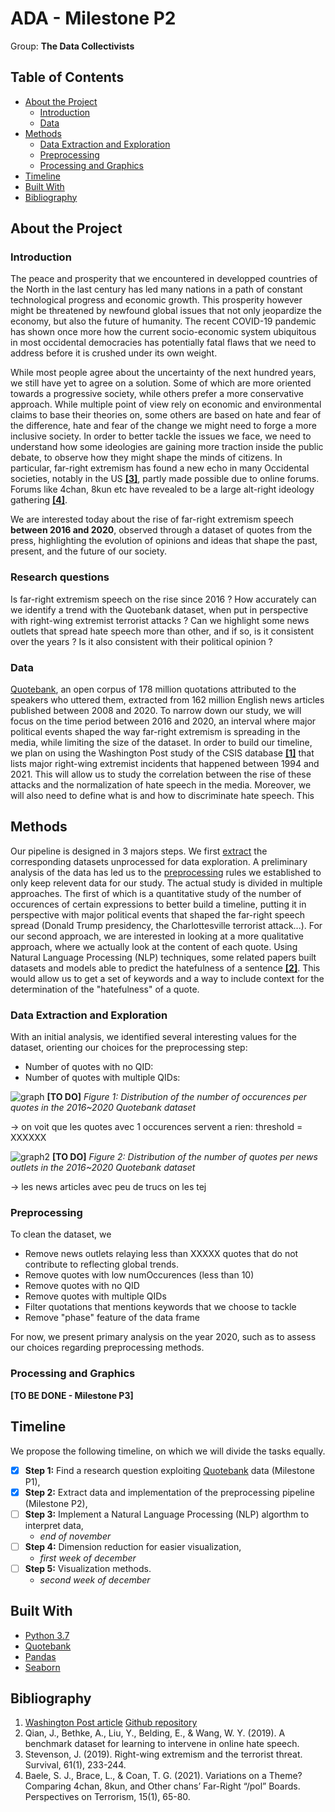 # ADA - Milestone P2
Group: **The Data Collectivists**

<!-- TABLE OF CONTENTS -->
## Table of Contents

* [About the Project](#about-the-project)
  * [Introduction](#Introduction)
  * [Data](#Data)
* [Methods](#methods)
  * [Data Extraction and Exploration](#data-extraction-and-exploration)
  * [Preprocessing](#preprocessing)
  * [Processing and Graphics](#processing-and-graphics)
* [Timeline](#timeline)
* [Built With](#built-with)
* [Bibliography](#bibliography)

<!-- ABOUT THE PROJECT -->
## About the Project

### Introduction

The peace and prosperity that we encountered in developped countries of the North in the last century has led many nations in a path of constant technological progress and economic growth. This prosperity however might be threatened by newfound global issues that not only jeopardize the economy, but also the future of humanity. The recent COVID-19 pandemic has shown once more how the current socio-economic system ubiquitous in most occidental democracies has potentially fatal flaws that we need to address before it is crushed under its own weight.

While most people agree about the uncertainty of the next hundred years, we still have yet to agree on a solution. Some of which are more oriented towards a progressive society, while others prefer a more conservative approach. While multiple point of view rely on economic and environmental claims to base their theories on, some others are based on hate and fear of the difference, hate and fear of the change we might need to forge a more inclusive society. In order to better tackle the issues we face, we need to understand how some ideologies are gaining more traction inside the public debate, to observe how they might shape the minds of citizens. In particular, far-right extremism has found a new echo in many Occidental societies, notably in the US **[[3]](#bibliography)**, partly made possible due to online forums. Forums like 4chan, 8kun etc have revealed to be a large alt-right ideology gathering **[[4]](#bibliography)**.

We are interested today about the rise of far-right extremism speech **between 2016 and 2020**, observed through a dataset of quotes from the press, highlighting the evolution of opinions and ideas that shape the past, present, and the future of our society.

### Research questions

Is far-right extremism speech on the rise since 2016 ? How accurately can we identify a trend with the Quotebank dataset, when put in perspective with right-wing extremist terrorist attacks ? Can we highlight some news outlets that spread hate speech more than other, and if so, is it consistent over the years ? Is it also consistent with their political opinion ? 

### Data

[Quotebank](https://zenodo.org/record/4277311#.YYqEUGXPxb8), an open corpus of 178 million quotations attributed to the speakers who uttered them, extracted from 162 million English news articles published between 2008 and 2020. To narrow down our study, we will focus on the time period between 2016 and 2020, an interval where major political events shaped the way far-right extremism is spreading in the media, while limiting the size of the dataset. 
In order to build our timeline, we plan on using the Washington Post study of the CSIS database **[[1]](#bibliography)** that lists major right-wing extremist incidents that happened between 1994 and 2021. This will allow us to study the correlation between the rise of these attacks and the normalization of hate speech in the media.
Moreover, we will also need to define what is and how to discriminate hate speech. This 


<!-- METHODS -->
## Methods

Our pipeline is designed in 3 majors steps. We first [extract](#data-extraction-and-exploration) the corresponding datasets unprocessed for data exploration. A preliminary analysis of the data has led us to the [preprocessing](#preprocessing) rules we established to only keep relevent data for our study.
The actual study is divided in multiple approaches. The first of which is a quantitative study of the number of occurences of certain expressions to better build a timeline, putting it in perspective with major political events that shaped the far-right speech spread (Donald Trump presidency, the Charlottesville terrorist attack...).
For our second approach, we are interested in looking at a more qualitative approach, where we actually look at the content of each quote. Using Natural Language Processing (NLP) techniques, some related papers built datasets and models able to predict the hatefulness of a sentence **[[2]](#bibliography)**. This would allow us to get a set of keywords and a way to include context for the determination of the "hatefulness" of a quote. 

### Data Extraction and Exploration

With an initial analysis, we identified several interesting values for the dataset, orienting our choices for the preprocessing step:

* Number of quotes with no QID:
* Number of quotes with multiple QIDs:

![graph](img/graph.jpg) **[TO DO]**
_Figure 1: Distribution of the number of occurences per quotes in the 2016~2020 Quotebank dataset_

-> on voit que les quotes avec 1 occurences servent a rien: threshold = XXXXXX

![graph2](img/graph2.jpg) **[TO DO]**
_Figure 2: Distribution of the number of quotes per news outlets in the 2016~2020 Quotebank dataset_

-> les news articles avec peu de trucs on les tej

### Preprocessing

To clean the dataset, we 

* Remove news outlets relaying less than XXXXX quotes that do not contribute to reflecting global trends.
* Remove quotes with low numOccurences (less than 10)
* Remove quotes with no QID
* Remove quotes with multiple QIDs
* Filter quotations that mentions keywords that we choose to tackle 
* Remove "phase" feature of the data frame

For now, we present primary analysis on the year 2020, such as to assess our choices regarding preprocessing methods.

### Processing and Graphics

**[TO BE DONE - Milestone P3]**

<!-- TIMELINE -->
## Timeline

We propose the following timeline, on which we will divide the tasks equally.

- [x] **Step 1:** Find a research question exploiting [Quotebank](https://zenodo.org/record/4277311#.YYqEUGXPxb8) data (Milestone P1), 
- [x] **Step 2:** Extract data and implementation of the preprocessing pipeline (Milestone P2), 
- [ ] **Step 3:** Implement a Natural Language Processing (NLP) algorthm to interpret data,
   - *end of november*
- [ ] **Step 4:** Dimension reduction for easier visualization, 
   - *first week of december*
- [ ] **Step 5:** Visualization methods. 
   - *second week of december*

## Built With

* [Python 3.7](https://www.python.org)
* [Quotebank](https://zenodo.org/record/4277311#.YYqEUGXPxb8)
* [Pandas](https://pandas.pydata.org)
* [Seaborn](https://seaborn.pydata.org)

## Bibliography

1. [Washington Post article](https://www.washingtonpost.com/investigations/interactive/2021/domestic-terrorism-data/) [Github repository](https://github.com/wpinvestigative/csis_domestic_terrorism)
2. Qian, J., Bethke, A., Liu, Y., Belding, E., & Wang, W. Y. (2019). A benchmark dataset for learning to intervene in online hate speech.
3. Stevenson, J. (2019). Right-wing extremism and the terrorist threat. Survival, 61(1), 233-244.
4. Baele, S. J., Brace, L., & Coan, T. G. (2021). Variations on a Theme? Comparing 4chan, 8kun, and Other chans’ Far-Right “/pol” Boards. Perspectives on Terrorism, 15(1), 65-80.
